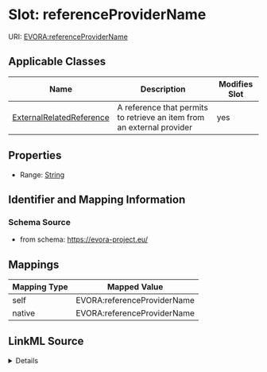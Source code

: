 

# Slot: referenceProviderName



URI: [EVORA:referenceProviderName](https://evora-project.eu/referenceProviderName)



<!-- no inheritance hierarchy -->





## Applicable Classes

| Name | Description | Modifies Slot |
| --- | --- | --- |
| [ExternalRelatedReference](ExternalRelatedReference.md) | A reference that permits to retrieve an item from an external provider |  yes  |







## Properties

* Range: [String](String.md)





## Identifier and Mapping Information







### Schema Source


* from schema: https://evora-project.eu/




## Mappings

| Mapping Type | Mapped Value |
| ---  | ---  |
| self | EVORA:referenceProviderName |
| native | EVORA:referenceProviderName |




## LinkML Source

<details>
```yaml
name: referenceProviderName
from_schema: https://evora-project.eu/
rank: 1000
alias: referenceProviderName
domain_of:
- ExternalRelatedReference
range: string

```
</details>